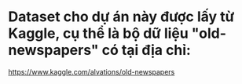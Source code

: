 

# Dataset cho dự án này được lấy từ Kaggle, cụ thể là bộ dữ liệu "old-newspapers" có tại địa chỉ: 
https://www.kaggle.com/alvations/old-newspapers